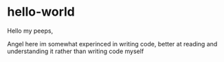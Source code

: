 # hello-world
Hello my peeps,

Angel here im somewhat experinced in writing code, better at reading and understanding it rather than writing code myself
